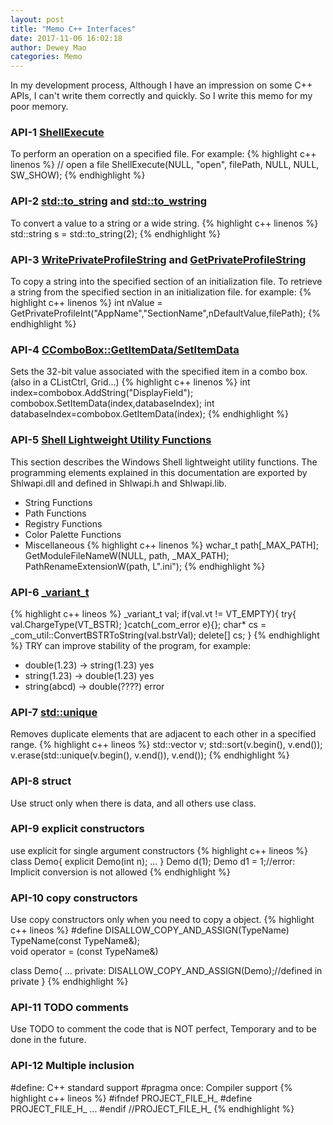 ```yaml
--- 
layout: post 
title: "Memo C++ Interfaces" 
date: 2017-11-06 16:02:18 
author: Dewey Mao 
categories: Memo 
--- 
```

In my development process, Although I have an impression on some C++ APIs, I can't write them correctly and quickly. So I write this memo for my poor memory.

### API-1 <a href="https://msdn.microsoft.com/en-us/library/windows/desktop/bb762153(v=vs.85).aspx" target="_blank">ShellExecute</a>
To perform an operation on a specified file. For example:
{% highlight c++ linenos %}
// open a file
ShellExecute(NULL, "open", filePath, NULL, NULL, SW_SHOW);
{% endhighlight %}

### API-2 <a href="https://msdn.microsoft.com/zh-cn/library/ee404875.aspx" target="_blank">std::to_string</a> and <a href="https://msdn.microsoft.com/zh-cn/library/ee404765.aspx" target="_blank">std::to_wstring</a>
To convert a value to a string or a wide string.
{% highlight c++ linenos %}
std::string s = std::to_string(2);
{% endhighlight %}

### API-3 <a href="https://msdn.microsoft.com/en-us/library/ms725501(VS.85).aspx" target="_blank">WritePrivateProfileString</a> and <a href="https://msdn.microsoft.com/zh-cn/library/ms724353.aspx" target="_blank">GetPrivateProfileString</a>
To copy a string into the specified section of an initialization file.
To retrieve a string from the specified section in an initialization file.
for example:
{% highlight c++ linenos %}
int nValue = GetPrivateProfileInt("AppName","SectionName",nDefaultValue,filePath);
{% endhighlight %}

### API-4 <a href="https://docs.microsoft.com/en-us/cpp/mfc/reference/ccombobox-class#setitemdata" target="_blank">CComboBox::GetItemData/SetItemData</a>
Sets the 32-bit value associated with the specified item in a combo box.(also in a CListCtrl, Grid...)
{% highlight c++ linenos %}
int index=combobox.AddString("DisplayField");
combobox.SetItemData(index,databaseIndex);
int databaseIndex=combobox.GetItemData(index);
{% endhighlight %}

### API-5 <a href="https://msdn.microsoft.com/en-us/library/windows/desktop/bb759844(v=vs.85).aspx" target="_blank">Shell Lightweight Utility Functions</a>
This section describes the Windows Shell lightweight utility functions. The programming elements explained in this documentation are exported by Shlwapi.dll and defined in Shlwapi.h and Shlwapi.lib.
- String Functions
- Path Functions
- Registry Functions
- Color Palette Functions
- Miscellaneous
{% highlight c++ linenos %}
wchar_t path[_MAX_PATH];
GetModuleFileNameW(NULL, path, _MAX_PATH);
PathRenameExtensionW(path, L".ini");
{% endhighlight %}

### API-6 <a href="https://docs.microsoft.com/en-us/cpp/cpp/variant-t-class" target="_blank"> _variant_t </a>
{% highlight c++ lineos %}
_variant_t val;
if(val.vt != VT_EMPTY){
	try{
	val.ChargeType(VT_BSTR);
	}catch(_com_error e){};
	char* cs = _com_util::ConvertBSTRToString(val.bstrVal);
	delete[] cs;
}
{% endhighlight %}
TRY can improve stability of the program, for example:
- double(1.23) -> string(1.23) yes
- string(1.23) -> double(1.23) yes
- string(abcd) -> double(????) error 

### API-7 <a href="https://docs.microsoft.com/en-us/cpp/standard-library/algorithm-functions#unique" target="_blank"> std::unique </a>
Removes duplicate elements that are adjacent to each other in a specified range.
{% highlight c++ lineos %}
std::vector v;
std::sort(v.begin(), v.end());
v.erase(std::unique(v.begin(), v.end()), v.end());
{% endhighlight %}

### API-8 struct
Use struct only when there is data, and all others use class.

### API-9 explicit constructors
use explicit for single argument constructors
{% highlight c++ lineos %}
class Demo{
	explicit Demo(int n);
	...
}
Demo d(1);
Demo d1 = 1;//error: Implicit conversion is not allowed
{% endhighlight %}

### API-10 copy constructors
Use copy constructors only when you need to copy a object.
{% highlight c++ lineos %}
#define DISALLOW_COPY_AND_ASSIGN(TypeName)\
TypeName(const TypeName&);\
void operator = (const TypeName&)

class Demo{
	...
private:
	DISALLOW_COPY_AND_ASSIGN(Demo);//defined in private
}
{% endhighlight %}

### API-11 TODO comments
Use TODO to comment the code that is NOT perfect, Temporary and to be done in the future.

### API-12 Multiple inclusion
#define: C++ standard support
#pragma once: Compiler support
{% highlight c++ lineos %}
#ifndef PROJECT_FILE_H_
#define PROJECT_FILE_H_
...
#endif //PROJECT_FILE_H_
{% endhighlight %}